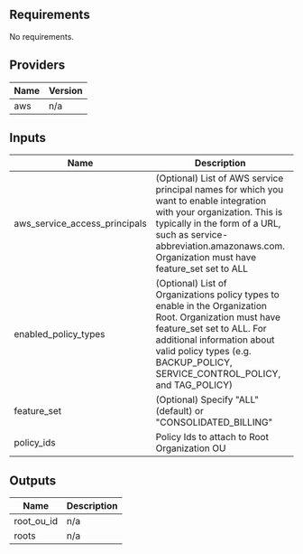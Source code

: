 ## Requirements

No requirements.

## Providers

| Name | Version |
|------|---------|
| aws | n/a |

## Inputs

| Name | Description | Type | Default | Required |
|------|-------------|------|---------|:--------:|
| aws\_service\_access\_principals | (Optional) List of AWS service principal names for which you want to enable integration with your organization. This is typically in the form of a URL, such as service-abbreviation.amazonaws.com. Organization must have feature\_set set to ALL | `list(any)` | <pre>[<br>  "controltower.amazonaws.com",<br>  "sso.amazonaws.com"<br>]</pre> | no |
| enabled\_policy\_types | (Optional) List of Organizations policy types to enable in the Organization Root. Organization must have feature\_set set to ALL. For additional information about valid policy types (e.g. BACKUP\_POLICY, SERVICE\_CONTROL\_POLICY, and TAG\_POLICY) | `list(any)` | <pre>[<br>  "SERVICE_CONTROL_POLICY",<br>  "TAG_POLICY"<br>]</pre> | no |
| feature\_set | (Optional) Specify "ALL" (default) or "CONSOLIDATED\_BILLING" | `string` | `"ALL"` | no |
| policy\_ids | Policy Ids to attach to Root Organization OU | `list(any)` | `[]` | no |

## Outputs

| Name | Description |
|------|-------------|
| root\_ou\_id | n/a |
| roots | n/a |

